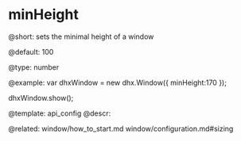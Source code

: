 minHeight
=============

@short: 
sets the minimal height of a window


@default:
100


@type: number

@example: 
var dhxWindow = new dhx.Window({
    minHeight:170
});

dhxWindow.show();


@template:	api_config
@descr: 

@related: window/how_to_start.md
window/configuration.md#sizing

